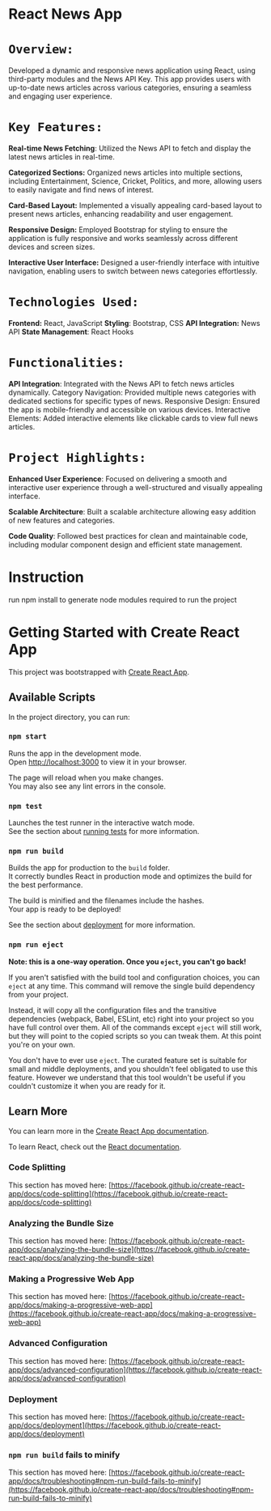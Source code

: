 #            **React News App**

# `Overview:`
Developed a dynamic and responsive news application using React, using third-party modules and the News API Key. This app provides users with up-to-date news articles across various categories, ensuring a seamless and engaging user experience.

# `Key Features:`

**Real-time News Fetching**: Utilized the News API to fetch and display the latest news articles in real-time.

**Categorized Sections:** Organized news articles into multiple sections, including Entertainment, Science, Cricket, Politics, and more, allowing users to easily navigate and find news of interest.

**Card-Based Layout:** Implemented a visually appealing card-based layout to present news articles, enhancing readability and user engagement.

**Responsive Design:** Employed Bootstrap for styling to ensure the application is fully responsive and works seamlessly across different devices and screen sizes.

**Interactive User Interface:** Designed a user-friendly interface with intuitive navigation, enabling users to switch between news categories effortlessly.

# `Technologies Used:`

**Frontend:** React, JavaScript
**Styling**: Bootstrap, CSS
**API Integration:** News API
**State Management**: React Hooks


# `Functionalities:`

**API Integration**: Integrated with the News API to fetch news articles dynamically.
Category Navigation: Provided multiple news categories with dedicated sections for specific types of news.
Responsive Design: Ensured the app is mobile-friendly and accessible on various devices.
Interactive Elements: Added interactive elements like clickable cards to view full news articles.

# `Project Highlights:`
**Enhanced User Experience**: Focused on delivering a smooth and interactive user experience through a well-structured and visually appealing interface.

**Scalable Architecture**: Built a scalable architecture allowing easy addition of new features and categories.

**Code Quality**: Followed best practices for clean and maintainable code, including modular component design and efficient state management.


# Instruction

run npm install to generate node modules required to run the project

# Getting Started with Create React App

This project was bootstrapped with [Create React App](https://github.com/facebook/create-react-app).

## Available Scripts

In the project directory, you can run:

### `npm start`

Runs the app in the development mode.\
Open [http://localhost:3000](http://localhost:3000) to view it in your browser.

The page will reload when you make changes.\
You may also see any lint errors in the console.

### `npm test`

Launches the test runner in the interactive watch mode.\
See the section about [running tests](https://facebook.github.io/create-react-app/docs/running-tests) for more information.

### `npm run build`

Builds the app for production to the `build` folder.\
It correctly bundles React in production mode and optimizes the build for the best performance.

The build is minified and the filenames include the hashes.\
Your app is ready to be deployed!

See the section about [deployment](https://facebook.github.io/create-react-app/docs/deployment) for more information.

### `npm run eject`

**Note: this is a one-way operation. Once you `eject`, you can't go back!**

If you aren't satisfied with the build tool and configuration choices, you can `eject` at any time. This command will remove the single build dependency from your project.

Instead, it will copy all the configuration files and the transitive dependencies (webpack, Babel, ESLint, etc) right into your project so you have full control over them. All of the commands except `eject` will still work, but they will point to the copied scripts so you can tweak them. At this point you're on your own.

You don't have to ever use `eject`. The curated feature set is suitable for small and middle deployments, and you shouldn't feel obligated to use this feature. However we understand that this tool wouldn't be useful if you couldn't customize it when you are ready for it.

## Learn More

You can learn more in the [Create React App documentation](https://facebook.github.io/create-react-app/docs/getting-started).

To learn React, check out the [React documentation](https://reactjs.org/).

### Code Splitting

This section has moved here: [https://facebook.github.io/create-react-app/docs/code-splitting](https://facebook.github.io/create-react-app/docs/code-splitting)

### Analyzing the Bundle Size

This section has moved here: [https://facebook.github.io/create-react-app/docs/analyzing-the-bundle-size](https://facebook.github.io/create-react-app/docs/analyzing-the-bundle-size)

### Making a Progressive Web App

This section has moved here: [https://facebook.github.io/create-react-app/docs/making-a-progressive-web-app](https://facebook.github.io/create-react-app/docs/making-a-progressive-web-app)

### Advanced Configuration

This section has moved here: [https://facebook.github.io/create-react-app/docs/advanced-configuration](https://facebook.github.io/create-react-app/docs/advanced-configuration)

### Deployment

This section has moved here: [https://facebook.github.io/create-react-app/docs/deployment](https://facebook.github.io/create-react-app/docs/deployment)

### `npm run build` fails to minify

This section has moved here: [https://facebook.github.io/create-react-app/docs/troubleshooting#npm-run-build-fails-to-minify](https://facebook.github.io/create-react-app/docs/troubleshooting#npm-run-build-fails-to-minify)

